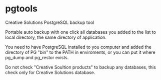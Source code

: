 # pgtools
Creative Solutions PostgreSQL backup tool

Portable auto backup with one click all databases you added to the list to local directory, the same directory of application.

You need to have PostgreSQL installed to you computer and added the directory of PG "bin" to the PATH in enviroments, or you can put it where pg_dump and pg_restor exists.

Do not check "Creative Soultion products" to backup any databases, this check only for Creative Solutions database.